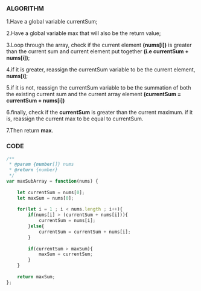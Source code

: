 ### ALGORITHM
1.Have a global variable currentSum;

2.Have a global variable max that will also be the return value;

3.Loop through the array, check if the current element **(nums[i])** is greater than the current sum and current element put together **(i.e currentSum + nums[i])**;

4.if it is greater, reassign the currentSum variable to be the current element, **nums[i]**;

5.if it is not, reassign the currentSum variable to be the summation of both the existing current sum and the current array element **(currentSum = currentSum + nums[i])**

6.finally, check if the **currentSum** is greater than the current maximum. if it is, reassign the current max to be equal to currentSum.

7.Then return **max**.

### CODE

```javascript
/**
 * @param {number[]} nums
 * @return {number}
 */
var maxSubArray = function(nums) {
    
    let currentSum = nums[0];
    let maxSum = nums[0];
    
    for(let i = 1 ; i < nums.length ; i++){
        if(nums[i] > (currentSum + nums[i])){
            currentSum = nums[i];
        }else{
            currentSum = currentSum + nums[i];
        }
        
        if(currentSum > maxSum){
            maxSum = currentSum;
        }
    }
        
    return maxSum;
};
```